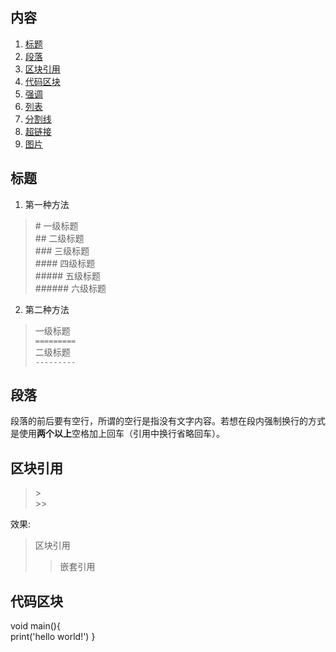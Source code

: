 ## 内容
  1. [标题](#标题)
  2. [段落](#段落)
  3. [区块引用](#区块引用)
  4. [代码区块](#代码区块)
  5. [强调](#强调)
  6. [列表](#列表)
  7. [分割线](#分割线)
  8. [超链接](#超链接)
  9. [图片](#图片)

## 标题  
  1. 第一种方法  
  > \#      一级标题  
  > \##      二级标题  
  > \###     三级标题    
  > \####    四级标题  
  > \#####   五级标题  
  > \######  六级标题  
  2. 第二种方法   
  > 一级标题   
  > `=========`   
  > 二级标题    
  > `---------`

## 段落  
  段落的前后要有空行，所谓的空行是指没有文字内容。若想在段内强制换行的方式是使用**两个以上**空格加上回车（引用中换行省略回车）。

## 区块引用
  > \>  
  > \>>  
  
  效果:  
  > 区块引用
  >> 嵌套引用  
## 代码区块
  void main(){  
    print('hello world!') 
  } 
